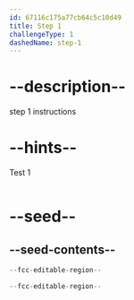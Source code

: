 ```yaml
---
id: 67116c175a77cb64c5c10d49
title: Step 1
challengeType: 1
dashedName: step-1
---
```


# --description--

step 1 instructions

# --hints--

Test 1

```js

```

# --seed--

## --seed-contents--

```js
--fcc-editable-region--

--fcc-editable-region--
```

